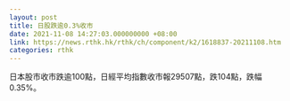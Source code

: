 ```yaml
---
layout: post
title: 日股跌逾0.3%收市
date: 2021-11-08 14:27:03.000000000 +08:00
link: https://news.rthk.hk/rthk/ch/component/k2/1618837-20211108.htm
categories: rthk
---
```


日本股市收市跌逾100點，日經平均指數收市報29507點，跌104點，跌幅0.35%。
